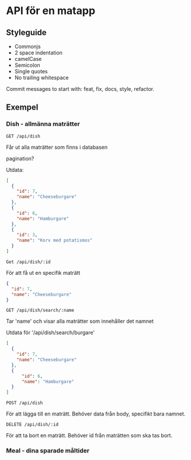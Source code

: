 # API för en matapp

## Styleguide
* Commonjs
* 2 space indentation
* camelCase
* Semicolon
* Single quotes
* No trailing whitespace

Commit messages to start with: feat, fix, docs, style, refactor.

## Exempel

### Dish - allmänna maträtter

```
GET /api/dish
```
Får ut alla maträtter som finns i databasen

pagination?

Utdata: 
```json
[
  {
    "id": 7,
    "name": "Cheeseburgare"
  },
  {
    "id": 6,
    "name": "Hamburgare"
  },
  {
    "id": 3,
    "name": "Korv med potatismos"
  }
]
```

```
Get /api/dish/:id
```
För att få ut en specifik maträtt

```json
{
  "id": 7,
  "name": "Cheeseburgare"
}
```

```
GET /api/dish/search/:name
```
Tar 'name' och visar alla maträtter som innehåller det namnet

Utdata för '/api/dish/search/burgare'
```json
[
  {
    "id": 7,
    "name": "Cheeseburgare"
  },
  {
      "id": 6,
      "name": "Hamburgare"
  }
]
```

```
POST /api/dish
```
För att lägga till en maträtt. Behöver data från body, specifikt bara namnet. 


```
DELETE /api/dish/:id
```
För att ta bort en maträtt. Behöver id från maträtten som ska tas bort.


### Meal - dina sparade måltider




```

```